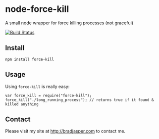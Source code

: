# node-force-kill

A small node wrapper for force killing processes (not graceful)

[![Build Status](https://travis-ci.org/bradjasper/node-force-kill.png)](https://travis-ci.org/bradjasper/node-force-kill)

## Install

    npm install force-kill

## Usage

Using `force-kill` is really easy:
    
    var force_kill = require("force-kill");
    force_kill("./long_running_process"); // returns true if it found & killed anything

## Contact

Please visit my site at http://bradjasper.com to contact me.
